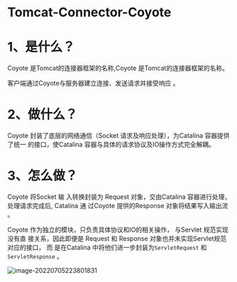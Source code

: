 # Tomcat-Connector-Coyote

# 1、是什么？

Coyote 是Tomcat的连接器框架的名称,Coyote 是Tomcat的连接器框架的名称。

客户端通过Coyote与服务器建立连接、发送请求并接受响应 。

# 2、做什么？

Coyote 封装了底层的网络通信（Socket 请求及响应处理），为Catalina 容器提供了统一 的接口，使Catalina 容器与具体的请求协议及IO操作方式完全解耦。

# 3、怎么做？

Coyote 将Socket 输 入转换封装为 Request 对象，交由Catalina 容器进行处理，处理请求完成后, Catalina 通 过Coyote 提供的Response 对象将结果写入输出流 。



Coyote 作为独立的模块，只负责具体协议和IO的相关操作， 与Servlet 规范实现没有直 接关系，因此即便是 Request 和 Response 对象也并未实现Servlet规范对应的接口， 而 是在Catalina 中将他们进一步封装为`ServletRequest` 和` ServletResponse` 。



![image-20220705223801831](C:/Users/wangnaixing/AppData/Roaming/Typora/typora-user-images/image-20220705223801831.png)



